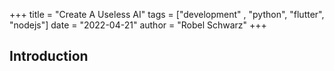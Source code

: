+++
title = "Create A Useless AI"
tags = ["development" , "python", "flutter", "nodejs"]
date = "2022-04-21"
author = "Robel Schwarz"
+++
## Introduction